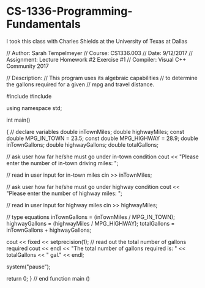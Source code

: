 # CS-1336-Programming-Fundamentals
I took this class with Charles Shields at the University of Texas at Dallas

// Author:        Sarah Tempelmeyer
// Course:        CS1336.003
// Date:          9/12/2017
// Assignment:    Lecture Homework #2 Exercise #1
// Compiler:      Visual C++ Community 2017

// Description:
// This program uses its algebraic capabilities
// to determine the gallons required for a given 
// mpg and travel distance. 

#include <iostream>
#include <iomanip>

using namespace std;

int main()

{
   // declare variables
   double inTownMiles;
   double highwayMiles;
   const double MPG_IN_TOWN = 23.5;
   const double MPG_HIGHWAY = 28.9;
   double inTownGallons;
   double highwayGallons;
   double totalGallons;

   // ask user how far he/she must go under in-town condition 
   cout << "Please enter the number of in-town driving miles:   ";

   // read in user input for in-town miles
   cin >> inTownMiles;

   // ask user how far he/she must go under highway condition
   cout << "Please enter the number of highway miles:           ";

   // read in user input for highway miles
   cin >> highwayMiles;

   // type equations
   inTownGallons = (inTownMiles / MPG_IN_TOWN);
   highwayGallons = (highwayMiles / MPG_HIGHWAY);
   totalGallons = inTownGallons + highwayGallons;

   cout << fixed << setprecision(1);
   // read out the total number of gallons required
   cout << endl << "The total number of gallons required is:             " << totalGallons << " gal." << endl;

   system("pause");

   return 0;
} // end function main ()
